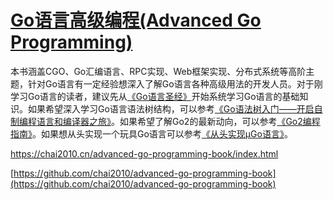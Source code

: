 # [Go语言高级编程(Advanced Go Programming)](https://chai2010.cn/advanced-go-programming-book/index.html#go%E8%AF%AD%E8%A8%80%E9%AB%98%E7%BA%A7%E7%BC%96%E7%A8%8Badvanced-go-programming)

本书涵盖CGO、Go汇编语言、RPC实现、Web框架实现、分布式系统等高阶主题，针对Go语言有一定经验想深入了解Go语言各种高级用法的开发人员。对于刚学习Go语言的读者，建议先从[《Go语言圣经》](https://github.com/golang-china/gopl-zh)开始系统学习Go语言的基础知识。如果希望深入学习Go语言语法树结构，可以参考[《Go语法树入门——开启自制编程语言和编译器之旅》](https://github.com/chai2010/go-ast-book)。如果希望了解Go2的最新动向，可以参考[《Go2编程指南》](https://github.com/chai2010/go2-book)。如果想从头实现一个玩具Go语言可以参考[《从头实现µGo语言》](https://github.com/chai2010/ugo-compiler-book)。


https://chai2010.cn/advanced-go-programming-book/index.html


[https://github.com/chai2010/advanced-go-programming-book](https://github.com/chai2010/advanced-go-programming-book)
